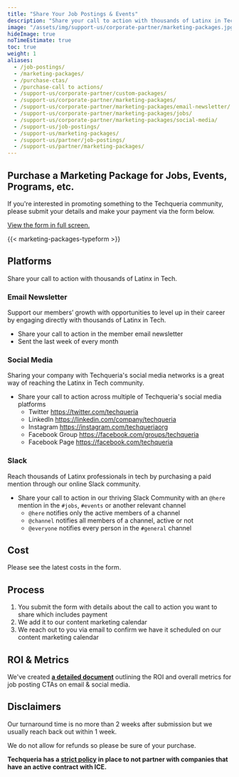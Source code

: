```yaml
---
title: "Share Your Job Postings & Events"
description: "Share your call to action with thousands of Latinx in Tech through our email newsletter, social media platforms or Slack community. 💼"
image: "/assets/img/support-us/corporate-partner/marketing-packages.jpg"
hideImage: true
noTimeEstimate: true
toc: true
weight: 1
aliases:
  - /job-postings/
  - /marketing-packages/
  - /purchase-ctas/
  - /purchase-call to actions/
  - /support-us/corporate-partner/custom-packages/
  - /support-us/corporate-partner/marketing-packages/
  - /support-us/corporate-partner/marketing-packages/email-newsletter/
  - /support-us/corporate-partner/marketing-packages/jobs/
  - /support-us/corporate-partner/marketing-packages/social-media/
  - /support-us/job-postings/
  - /support-us/marketing-packages/
  - /support-us/partner/job-postings/
  - /support-us/partner/marketing-packages/
---
```


## Purchase a Marketing Package for Jobs, Events, Programs, etc.

If you're interested in promoting something to the Techqueria community, please submit your details and make your payment via the form below.

<a href="https://techqueria.typeform.com/to/GveLjJ" rel="noopener" target="_blank">View the form in full screen.</a>

{{< marketing-packages-typeform >}}

## Platforms

Share your call to action with thousands of Latinx in Tech.

### Email Newsletter

Support our members’ growth with opportunities to level up in their career by engaging directly with thousands of Latinx in Tech.

- Share your call to action in the member email newsletter
- Sent the last week of every month

### Social Media

Sharing your company with Techqueria's social media networks is a great way of reaching the Latinx in Tech community.

- Share your call to action across multiple of Techqueria's social media platforms
  - Twitter https://twitter.com/techqueria
  - LinkedIn https://linkedin.com/company/techqueria
  - Instagram https://instagram.com/techqueriaorg
  - Facebook Group https://facebook.com/groups/techqueria
  - Facebook Page https://facebook.com/techqueria

### Slack

Reach thousands of Latinx professionals in tech by purchasing a paid mention through our online Slack community.

- Share your call to action in our thriving Slack Community with an `@here` mention in the `#jobs`, `#events` or another relevant channel
  - `@here` notifies only the active members of a channel
  - `@channel` notifies all members of a channel, active or not
  - `@everyone` notifies every person in the `#general` channel

## Cost

Please see the latest costs in the form.

## Process

1. You submit the form with details about the call to action you want to share which includes payment
2. We add it to our content marketing calendar
3. We reach out to you via email to confirm we have it scheduled on our content marketing calendar

## ROI & Metrics

We've created **[a detailed document](https://docs.google.com/document/d/1aZZA7UU5TsA_s_yGVZQMS10H7Nl1OKi9hYuJYRhc-3M/edit)** outlining the ROI and overall metrics for job posting CTAs on email & social media.

## Disclaimers

Our turnaround time is no more than 2 weeks after submission but we usually reach back out within 1 week.

We do not allow for refunds so please be sure of your purchase.

**Techqueria has a [strict policy](/about/no-tech-for-ice/) in place to not partner with companies that have an active contract with ICE.**
